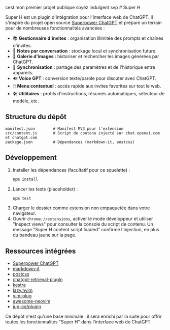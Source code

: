 cest mon premier projet publique soyez indulgent svp # Super H

Super H est un plugin d'intégration pour l'interface web de ChatGPT. Il s'inspire du projet open source [Superpower ChatGPT](https://github.com/saeedezzati/superpower-chatgpt) et prépare un terrain pour de nombreuses fonctionnalités avancées :

- 📚 **Gestionnaire d'invites** : organisation illimitée des prompts et chaînes d'invites.
- 📝 **Notes par conversation** : stockage local et synchronisation future.
- 🌉 **Galerie d'images** : historiser et rechercher les images générées par ChatGPT.
- 🔄 **Synchronisation** : partage des paramètres et de l'historique entre appareils.
- 🔊 **Voice GPT** : conversion texte/parole pour discuter avec ChatGPT.
- 🖱️ **Menu contextuel** : accès rapide aux invites favorites sur tout le web.
- 🛠️ **Utilitaires** : profils d'instructions, résumés automatiques, sélecteur de modèle, etc.

## Structure du dépôt

```
manifest.json        # Manifest MV3 pour l'extension
src/content.js       # Script de contenu injecté sur chat.openai.com et chatgpt.com
package.json         # Dépendances (markdown-it, postcss)
```

## Développement

1. Installer les dépendances (facultatif pour ce squelette) :
   ```bash
   npm install
   ```
2. Lancer les tests (placeholder) :
   ```bash
   npm test
   ```
3. Charger le dossier comme extension non empaquetée dans votre navigateur.
4. Ouvrir `chrome://extensions`, activer le mode développeur et utiliser "Inspect views" pour consulter la console du script de contenu. Un message "Super H content script loaded" confirme l'injection, en plus du bandeau jaune sur la page.

## Ressources intégrées
- [Superpower ChatGPT](https://github.com/saeedezzati/superpower-chatgpt)
- [markdown-it](https://github.com/markdown-it/markdown-it)
- [postcss](https://github.com/postcss/postcss)
- [chatgpt-retrieval-plugin](https://github.com/openai/chatgpt-retrieval-plugin)
- [kestra](https://github.com/kestra-io/kestra)
- [lazy.nvim](https://github.com/folke/lazy.nvim)
- [vim-plug](https://github.com/junegunn/vim-plug)
- [awesome-neovim](https://github.com/rockerBOO/awesome-neovim)
- [jup-ag/plugin](https://github.com/jup-ag/plugin)

Ce dépôt n'est qu'une base minimale : il sera enrichi par la suite pour offrir toutes les fonctionnalités "Super H" dans l'interface web de ChatGPT.
